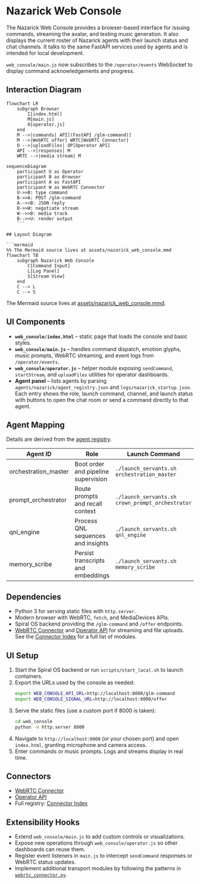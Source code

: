 # Nazarick Web Console

The Nazarick Web Console provides a browser-based interface for issuing commands, streaming the avatar, and testing music generation. It also displays the current roster of Nazarick agents with their launch status and chat channels. It talks to the same FastAPI services used by agents and is intended for local development.

`web_console/main.js` now subscribes to the `/operator/events` WebSocket to display command acknowledgements and progress.

## Interaction Diagram

```mermaid
flowchart LR
    subgraph Browser
        I[index.html]
        M[main.js]
        O[operator.js]
    end
    M -->|commands| API[(FastAPI /glm-command)]
    M -->|WebRTC offer| WRTC[WebRTC Connector]
    O -->|uploadFiles| OP[Operator API]
    API -->|responses| M
    WRTC -->|media stream| M
```

```mermaid
sequenceDiagram
    participant U as Operator
    participant B as Browser
    participant A as FastAPI
    participant W as WebRTC Connector
    U->>B: type command
    B->>A: POST /glm-command
    A-->>B: JSON reply
    B->>W: negotiate stream
    W-->>B: media track
    B-->>U: render output
    ```

## Layout Diagram

```mermaid
%% The Mermaid source lives at assets/nazarick_web_console.mmd
flowchart TB
    subgraph Nazarick Web Console
        C[Command Input]
        L[Log Panel]
        S[Stream View]
    end
    C --> L
    C --> S
```

The Mermaid source lives at [assets/nazarick_web_console.mmd](assets/nazarick_web_console.mmd).

## UI Components

- **`web_console/index.html`** – static page that loads the console and basic styles.
- **`web_console/main.js`** – handles command dispatch, emotion glyphs, music prompts, WebRTC streaming, and event logs from `/operator/events`.
- **`web_console/operator.js`** – helper module exposing `sendCommand`, `startStream`, and `uploadFiles` utilities for operator dashboards.
- **Agent panel** – lists agents by parsing `agents/nazarick/agent_registry.json` and `logs/nazarick_startup.json`. Each entry shows the role, launch command, channel, and launch status with buttons to open the chat room or send a command directly to that agent.

## Agent Mapping

Details are derived from the [agent registry](../agents/nazarick/agent_registry.json).

| Agent ID | Role | Launch Command | Channel |
| --- | --- | --- | --- |
| orchestration_master | Boot order and pipeline supervision | `./launch_servants.sh orchestration_master` | `#throne-room` |
| prompt_orchestrator | Route prompts and recall context | `./launch_servants.sh crown_prompt_orchestrator` | `#signal-hall` |
| qnl_engine | Process QNL sequences and insights | `./launch_servants.sh qnl_engine` | `#insight-observatory` |
| memory_scribe | Persist transcripts and embeddings | `./launch_servants.sh memory_scribe` | `#memory-vault` |

## Dependencies

- Python 3 for serving static files with `http.server`.
- Modern browser with WebRTC, `fetch`, and MediaDevices APIs.
- Spiral OS backend providing the `/glm-command` and `/offer` endpoints.
- [WebRTC Connector](../connectors/webrtc_connector.py) and [Operator API](../operator_api.py) for streaming and file uploads. See the [Connector Index](connectors/CONNECTOR_INDEX.md) for a full list of modules.

## UI Setup

1. Start the Spiral OS backend or run `scripts/start_local.sh` to launch containers.
2. Export the URLs used by the console as needed:
   ```bash
   export WEB_CONSOLE_API_URL=http://localhost:8000/glm-command
   export WEB_CONSOLE_SIGNAL_URL=http://localhost:8000/offer
   ```
3. Serve the static files (use a custom port if 8000 is taken):
   ```bash
   cd web_console
   python -m http.server 8000
   ```
4. Navigate to `http://localhost:8000` (or your chosen port) and open `index.html`, granting microphone and camera access.
5. Enter commands or music prompts. Logs and streams display in real time.

## Connectors

- [WebRTC Connector](../connectors/webrtc_connector.py)
- [Operator API](../operator_api.py)
- Full registry: [Connector Index](connectors/CONNECTOR_INDEX.md)

## Extensibility Hooks

- Extend `web_console/main.js` to add custom controls or visualizations.
- Expose new operations through `web_console/operator.js` so other dashboards can reuse them.
- Register event listeners in `main.js` to intercept `sendCommand` responses or WebRTC status updates.
- Implement additional transport modules by following the patterns in [`webrtc_connector.py`](../connectors/webrtc_connector.py).

